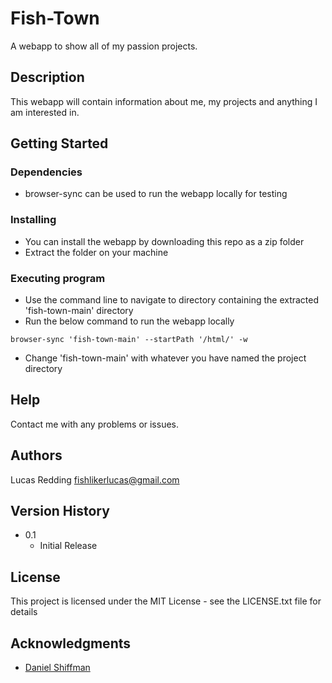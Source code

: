 # Fish-Town

A webapp to show all of my passion projects.

## Description

This webapp will contain information about me, my projects and anything I am interested in.

## Getting Started

### Dependencies

* browser-sync can be used to run the webapp locally for testing

### Installing

* You can install the webapp by downloading this repo as a zip folder
* Extract the folder on your machine

### Executing program

* Use the command line to navigate to directory containing the extracted 'fish-town-main' directory
* Run the below command to run the webapp locally
```
browser-sync 'fish-town-main' --startPath '/html/' -w
```
* Change 'fish-town-main' with whatever you have named the project directory

## Help

Contact me with any problems or issues.

## Authors

Lucas Redding
[fishlikerlucas@gmail.com](fishlikerlucas@gmail.com)

## Version History

* 0.1
    * Initial Release

## License

This project is licensed under the MIT License - see the LICENSE.txt file for details

## Acknowledgments

* [Daniel Shiffman](https://thecodingtrain.com/)

